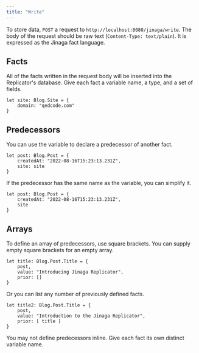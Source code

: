 ```yaml
---
title: "Write"
---
```


To store data, `POST` a request to `http://localhost:8080/jinaga/write`.
The body of the request should be raw text (`Content-Type: text/plain`).
It is expressed as the Jinaga fact language.

## Facts

All of the facts written in the request body will be inserted into the Replicator's database.
Give each fact a variable name, a type, and a set of fields.

```specification
let site: Blog.Site = {
    domain: "qedcode.com"
}
```

## Predecessors

You can use the variable to declare a predecessor of another fact.

```specification
let post: Blog.Post = {
    createdAt: "2022-08-16T15:23:13.231Z",
    site: site
}
```

If the predecessor has the same name as the variable, you can simplify it.

```specification
let post: Blog.Post = {
    createdAt: "2022-08-16T15:23:13.231Z",
    site
}
```

## Arrays

To define an array of predecessors, use square brackets.
You can supply empty square brackets for an empty array.

```specification
let title: Blog.Post.Title = {
    post,
    value: "Introducing Jinaga Replicator",
    prior: []
}
```

Or you can list any number of previously defined facts.

```specification
let title2: Blog.Post.Title = {
    post,
    value: "Introduction to the Jinaga Replicator",
    prior: [ title ]
}
```

You may not define predecessors inline.
Give each fact its own distinct variable name.